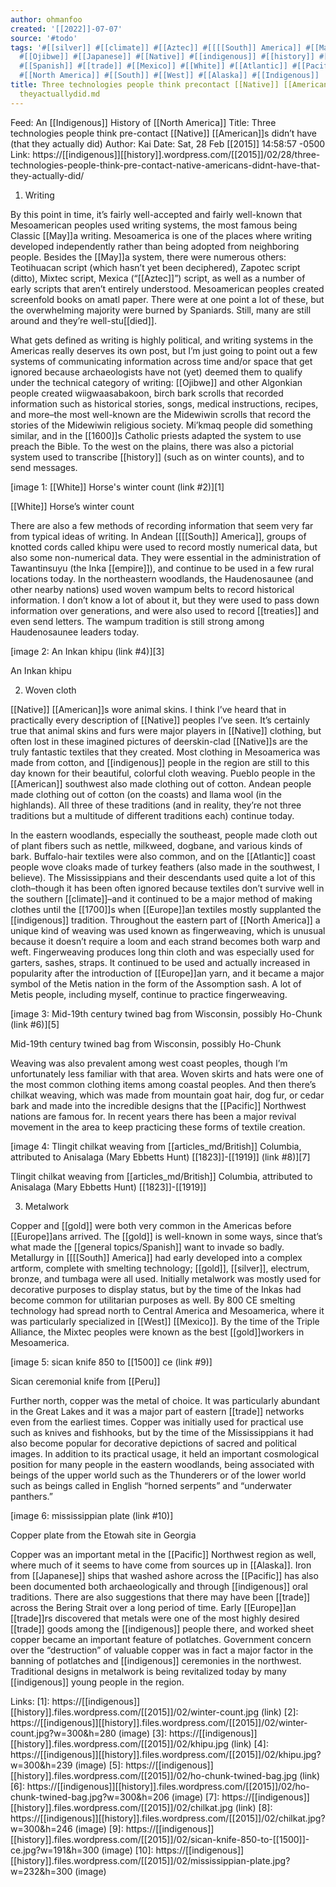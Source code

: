 ```yaml
---
author: ohmanfoo
created: '[[2022]]-07-07'
source: '#todo'
tags: '#[[silver]] #[[climate]] #[[Aztec]] #[[[[South]] America]] #[[May]] #[[empire]] #[[American]] #[[Peru]] #[[2015]] #[[gold]]
  #[[Ojibwe]] #[[Japanese]] #[[Native]] #[[indigenous]] #[[history]] #[[British]] #[[Europe]] #[[treaties]] #[[died]]
  #[[Spanish]] #[[trade]] #[[Mexico]] #[[White]] #[[Atlantic]] #[[Pacific]] #[[1500]] #[[1600]] #[[1700]] #[[1823]] #[[1919]]
  #[[North America]] #[[South]] #[[West]] #[[Alaska]] #[[Indigenous]] '
title: Three technologies people think precontact [[Native]] [[American]]s didnt have that
  theyactuallydid.md
---
```


Feed: An [[Indigenous]] History of [[North America]]
Title: Three technologies people think pre-contact [[Native]] [[American]]s didn’t have 
(that they actually did)
Author: Kai
Date: Sat, 28 Feb [[2015]] 14:58:57 -0500
Link: https://[[indigenous]][[history]].wordpress.com/[[2015]]/02/28/three-technologies-people-think-pre-contact-native-americans-didnt-have-that-they-actually-did/
 
1. Writing
 
By this point in time, it’s fairly well-accepted and fairly well-known that 
Mesoamerican peoples used writing systems, the most famous being Classic [[May]]a 
writing. Mesoamerica is one of the places where writing developed independently 
rather than being adopted from neighboring people. Besides the [[May]]a system, 
there were numerous others: Teotihuacan script (which hasn’t yet been 
deciphered), Zapotec script (ditto), Mixtec script, Mexica (“[[Aztec]]”) script, as 
well as a number of early scripts that aren’t entirely understood. Mesoamerican 
peoples created screenfold books on amatl paper. There were at one point a lot 
of these, but the overwhelming majority were burned by Spaniards. Still, many 
are still around and they’re well-stu[[died]].
 
What gets defined as writing is highly political, and writing systems in the 
Americas really deserves its own post, but I’m just going to point out a few 
systems of communicating information across time and/or space that get ignored 
because archaeologists have not (yet) deemed them to qualify under the technical
category of writing: [[Ojibwe]] and other Algonkian people created wiigwaasabakoon, 
birch bark scrolls that recorded information such as historical stories, songs, 
medical instructions, recipes, and more–the most well-known are the Midewiwin 
scrolls that record the stories of the Midewiwin religious society. Mi’kmaq 
people did something similar, and in the [[1600]]s Catholic priests adapted the 
system to use preach the Bible. To the west on the plains, there was also a 
pictorial system used to transcribe [[history]] (such as on winter counts), and to 
send messages.
 
[image 1: [[White]] Horse's winter count (link #2)][1]
 
[[White]] Horse’s winter count
 
There are also a few methods of recording information that seem very far from 
typical ideas of writing. In Andean [[[[South]] America]], groups of knotted cords 
called khipu were used to record mostly numerical data, but also some 
non-numerical data. They were essential in the administration of Tawantinsuyu 
(the Inka [[empire]]), and continue to be used in a few rural locations today. In 
the northeastern woodlands, the Haudenosaunee (and other nearby nations) used 
woven wampum belts to record historical information. I don’t know a lot of about
it, but they were used to pass down information over generations, and were also 
used to record [[treaties]] and even send letters. The wampum tradition is still 
strong among Haudenosaunee leaders today.
 
[image 2: An Inkan khipu (link #4)][3]
 
An Inkan khipu
 
2. Woven cloth
 
[[Native]] [[American]]s wore animal skins. I think I’ve heard that in practically every
description of [[Native]] peoples I’ve seen. It’s certainly true that animal skins 
and furs were major players in [[Native]] clothing, but often lost in these imagined
pictures of deerskin-clad [[Native]]s are the truly fantastic textiles that they 
created. Most clothing in Mesoamerica was made from cotton, and [[indigenous]] 
people in the region are still to this day known for their beautiful, colorful 
cloth weaving. Pueblo people in the [[American]] southwest also made clothing out of
cotton. Andean people made clothing out of cotton (on the coasts) and llama wool
(in the highlands). All three of these traditions (and in reality, they’re not 
three traditions but a multitude of different traditions each) continue today.
 
In the eastern woodlands, especially the southeast, people made cloth out of 
plant fibers such as nettle, milkweed, dogbane, and various kinds of bark. 
Buffalo-hair textiles were also common, and on the [[Atlantic]] coast people wove 
cloaks made of turkey feathers (also made in the southwest, I believe). The 
Mississippians and their descendants used quite a lot of this cloth–though it 
has been often ignored because textiles don’t survive well in the southern 
[[climate]]–and it continued to be a major method of making clothes until the [[1700]]s 
when [[Europe]]an textiles mostly supplanted the [[indigenous]] tradition. Throughout 
the eastern part of [[North America]] a unique kind of weaving was used known as 
fingerweaving, which is unusual because it doesn’t require a loom and each 
strand becomes both warp and weft. Fingerweaving produces long thin cloth and 
was especially used for garters, sashes, straps. It continued to be used and 
actually increased in popularity after the introduction of [[Europe]]an yarn, and it
became a major symbol of the Metis nation in the form of the Assomption sash. A 
lot of Metis people, including myself, continue to practice fingerweaving.
 
[image 3: Mid-19th century twined bag from Wisconsin, possibly Ho-Chunk (link 
#6)][5]
 
Mid-19th century twined bag from Wisconsin, possibly Ho-Chunk
 
Weaving was also prevalent among west coast peoples, though I’m unfortunately 
less familiar with that area. Woven skirts and hats were one of the most common 
clothing items among coastal peoples. And then there’s chilkat weaving, which 
was made from mountain goat hair, dog fur, or cedar bark and made into the 
incredible designs that the [[Pacific]] Northwest nations are famous for. In recent 
years there has been a major revival movement in the area to keep practicing 
these forms of textile creation.
 
[image 4: Tlingit chilkat weaving from [[articles_md/British]] Columbia, attributed to Anisalaga
(Mary Ebbetts Hunt) [[1823]]-[[1919]] (link #8)][7]
 
Tlingit chilkat weaving from [[articles_md/British]] Columbia, attributed to Anisalaga (Mary 
Ebbetts Hunt) [[1823]]-[[1919]]
 
3. Metalwork
 
Copper and [[gold]] were both very common in the Americas before [[Europe]]ans arrived. 
The [[gold]] is well-known in some ways, since that’s what made the [[general topics/Spanish]] want to 
invade so badly. Metallurgy in [[[[South]] America]] had early developed into a complex 
artform, complete with smelting technology; [[gold]], [[silver]], electrum, bronze, and 
tumbaga were all used. Initially metalwork was mostly used for decorative 
purposes to display status, but by the time of the Inkas had become common for 
utilitarian purposes as well. By 800 CE smelting technology had spread north to 
Central America and Mesoamerica, where it was particularly specialized in [[West]] 
[[Mexico]]. By the time of the Triple Alliance, the Mixtec peoples were known as the
best [[gold]]workers in Mesoamerica.
 
[image 5: sican knife 850 to [[1500]] ce (link #9)]
 
Sican ceremonial knife from [[Peru]]
 
Further north, copper was the metal of choice. It was particularly abundant in 
the Great Lakes and it was a major part of eastern [[trade]] networks even from the 
earliest times. Copper was initially used for practical use such as knives and 
fishhooks, but by the time of the Mississippians it had also become popular for 
decorative depictions of sacred and political images. In addition to its 
practical usage, it held an important cosmological position for many people in 
the eastern woodlands, being associated with beings of the upper world such as 
the Thunderers or of the lower world such as beings called in English “horned 
serpents” and “underwater panthers.”
 
[image 6: mississippian plate (link #10)]
 
Copper plate from the Etowah site in Georgia
 
Copper was an important metal in the [[Pacific]] Northwest region as well, where 
much of it seems to have come from sources up in [[Alaska]]. Iron from [[Japanese]] 
ships that washed ashore across the [[Pacific]] has also been documented both 
archaeologically and through [[indigenous]] oral traditions. There are also 
suggestions that there may have been [[trade]] across the Bering Strait over a long 
period of time. Early [[Europe]]an [[trade]]rs discovered that metals were one of the 
most highly desired [[trade]] goods among the [[indigenous]] people there, and worked 
sheet copper became an important feature of potlatches. Government concern over 
the “destruction” of valuable copper was in fact a major factor in the banning 
of potlatches and [[indigenous]] ceremonies in the northwest. Traditional designs in
metalwork is being revitalized today by many [[indigenous]] young people in the 
region.
 
Links: 
[1]: https://[[indigenous]][[history]].files.wordpress.com/[[2015]]/02/winter-count.jpg (link)
[2]: https://[[indigenous]][[history]].files.wordpress.com/[[2015]]/02/winter-count.jpg?w=300&h=280 (image)
[3]: https://[[indigenous]][[history]].files.wordpress.com/[[2015]]/02/khipu.jpg (link)
[4]: https://[[indigenous]][[history]].files.wordpress.com/[[2015]]/02/khipu.jpg?w=300&h=239 (image)
[5]: https://[[indigenous]][[history]].files.wordpress.com/[[2015]]/02/ho-chunk-twined-bag.jpg (link)
[6]: https://[[indigenous]][[history]].files.wordpress.com/[[2015]]/02/ho-chunk-twined-bag.jpg?w=300&h=206 (image)
[7]: https://[[indigenous]][[history]].files.wordpress.com/[[2015]]/02/chilkat.jpg (link)
[8]: https://[[indigenous]][[history]].files.wordpress.com/[[2015]]/02/chilkat.jpg?w=300&h=246 (image)
[9]: https://[[indigenous]][[history]].files.wordpress.com/[[2015]]/02/sican-knife-850-to-[[1500]]-ce.jpg?w=191&h=300 (image)
[10]: https://[[indigenous]][[history]].files.wordpress.com/[[2015]]/02/mississippian-plate.jpg?w=232&h=300 (image)